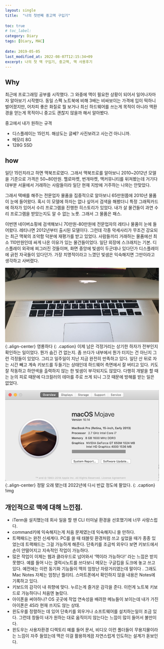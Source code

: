 ```yaml
---
layout:	single
title:	"나의 첫번째 중고맥 구입기"

toc: true
# toc_label:
category: Diary
tags: [Diary, MAC]

date: 2019-05-05
last_modified_at: 2022-08-07T12:15:34+09
excerpt: 나의 첫 맥 구입기, 중고맥, 맥 사용후기
---
```


## Why
최근에 프로그래밍 공부를 시작했다. 그 와중에 맥이 필요한 상황이 되어서 일어나자마자 알아보기 시작했다. 동일 스펙 노트북에 비해 3배는 비싸보이는 가격에 입이 떡하니 벌어졌지만, 어차피 좋은 화질로 뭘 보거나 최신 하드웨어를 쓰는게 목적이 아니라 맥환경을 얻는게 목적이니 중고도 괜찮지 않을까 해서 알아봤다.

중고에서 내가 원하는 규격
* 디스플레이는 15인치. 해상도는 글쎄? 사진보려고 사는건 아니니까.
* 메모리 8G
* 128G SSD

## how
일단 15인치라고 하면 맥북프로였다. 그래서 맥북프로를 알아보니 2010~2012년 모델을 기준으로 가격은 50~80만원. 헬로마켓, 번개마켓, 맥커뮤니티를 뒤져봤는데 거기다 대부분 서울에서 거래하는 사람들이라 일단 현재 지방에 거주하는 나와는 안맞았다.

그래서 택배를 해주는 전문업자 물품을 집중적으로 알아보니 65만원쯤에 2010년 물품이 눈에 들어왔다. 혹시 이 모델에 하자는 없나 싶어서 검색을 해봤더니 특정 그래픽카드에 하자가 있어서 수리 프로그램을 진행한 히스토리가 있었다. 내가 살 물건들이 과연 수리 프로그램을 받았는지도 알 수 없는 노릇. 그래서 그 물품은 패스.

이번엔 네이버쇼핑에 검색해보니 70만원-80만원에 전문업자의 레티나 물품이 눈에 들어왔다. 레티나면 2012년부터 출시된 모델이다. 그런데 각종 악세사리가 무조건 강요되는 최근 맥북의 조악함 덕분에 재평가를 받고 있었다. 사람들끼리 거래하는 물품에선 최소 110만원인데 싸게 나온 이유가 있는 물건들이었다. 일단 외장에 스크래치는 기본. 디스플레이 외곽에 찌그러진 것들이며, 화면 중앙에 빛샘이 두군데나 있다던가 디스플레이에 긁힌 자국들이 있다던가. 가장 치명적이라고 느꼈던 빛샘은 익숙해지면 그만이라고 생각하고 사버렸다.

![](/img/1*Oylqt42jQsjp3ysqjG8FpQ.jpeg){:.align-center}
영롱하다
{: .caption}
이제 남은 걱정거리는 상기한 하자가 전부인지 확인하는 일이었다. 뭔가 숨긴 건 없는지. 좀 쓰다가 내부에서 뭔가 터지는 건 아닌지 그런 걱정들이 있었다. 그리고 일주일이 지난 지금 완전히 만족하고 있다. 일단 산 뒤로 자는 시간 빼고 계속 키보드를 두들기는 상태인데 하드웨어 측면에서 잘 버티고 있다. 키도 잘 작동하고 하얀색을 출력하지 않는 한 빛샘이 부각되지도 않았다. 다행히 개발을 할 때는 눈의 피로 때문에 다크컬러의 테마를 주로 쓰게 되니 그것 때문에 방해를 받는 일은 없었다.


![](/img/1*S3ouTbGL5i3P1gDFUJscUA.png){:.align-center}
정말 오래 됐는데 2022년에 다시 반값 정도에 팔았다.
{: .caption}
!img


## 개인적으로 맥에 대해 느낀점.
* iTerm을 설치했는데 회사 일을 할 땐 CLI 터미널 환경을 선호했기에 너무 사랑스럽다.
* command키에 익숙해지는게 처음 문제였는데 익숙해지니 쓸 만하다.
* 트랙패드는 완전 신세계다. PC를 쓸 때 태블릿 환경처럼 쓰고 싶었을 때가 종종 있었는데 트랙패드는 그걸 가능하게 해준다. 단축키를 조금씩 외우다 보면 키보드에서 손이 안떨어지고 지속적인 작업이 가능하다.
* 많은 작업이 이제는 웹과 클라우드로 넘어와서 ‘맥이라 가능하다!’ 라는 느낌은 받지 못했다. 예를 들어 나는 갤럭시노트를 쓰다보니 메모는 구글킵을 도크에 놓고 쓰고 있다. 예전에는 이런 동기화 기능들이 맥의 엄청난 자랑거리였는데 말이다 . 그래도 Mac Notes 자체는 엄청난 퀄리티. 스마트폰에서 확인하지 않을 내용은 Notes에 기록하고 있다.
* 키보드의 감각이 내 취향에 맞다. 누르는게 즐거운 감각을 준다. 이런게 노트북 키보드로 가능하다니 처음엔 놀랐다.
* 아이폰을 써야하나? OS 곳곳에 작업 연속성을 배려한 메뉴들이 보이는데 내가 가진 아이폰은 4S라 현재 쓰지도 않는 상태.
* 윈도우를 정렬하는 데 있어 단축키를 외우거나 소프트웨어를 설치하는일이 조금 있다. 그런데 창들이 내가 원하는 대로 움직이지 않는다는 느낌이 많이 들어서 불만이다.
* 윈도우는 사용자환경 디렉토리 예를 들어 문서, 비디오 이런 폴더들이 무용지물이라는 느낌이 자주 들었는데 맥은 이걸 활용하게끔 자연스럽게 인도하는 설계가 돋보인다.
  